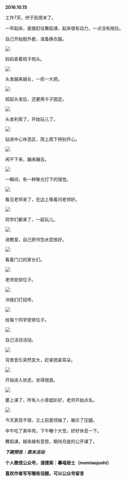 
          
            
**2016.10.15**

工作7天，终于到周末了。

一早起床，直接赶往舞蹈课，起床很有动力，一点没有拖拉。

自己开始脱外套，准备换衣服。




![](//upload-images.jianshu.io/upload_images/51001-606e519a02bf75e2.jpg)




妈妈拿着梳子梳头。




![](//upload-images.jianshu.io/upload_images/51001-d598bd27923d227a.jpg)




头发越来越长，一抓一大把。




![](//upload-images.jianshu.io/upload_images/51001-edd485299c317a08.jpg)




梳起头发后，还要用卡子固定。




![](//upload-images.jianshu.io/upload_images/51001-1ed0877317082e78.jpg)




头发利索了，开始玩儿了。




![](//upload-images.jianshu.io/upload_images/51001-a0b7c0f8a3e20707.jpg)




钻进中心休息区，爬上爬下特别开心。




![](//upload-images.jianshu.io/upload_images/51001-0a7f5f2d53eda841.jpg)




闲不下来，蹦来蹦去。




![](//upload-images.jianshu.io/upload_images/51001-313df22bfe0424f5.jpg)




一瞬间，有一种聚光灯下的错觉。




![](//upload-images.jianshu.io/upload_images/51001-f4ba22fb3910b5de.jpg)




看见老师来了，在边上等着问老师好。




![](//upload-images.jianshu.io/upload_images/51001-7d855533815b6941.jpg)




同学们都来了，一起玩儿。




![](//upload-images.jianshu.io/upload_images/51001-bc3f800f52952494.jpg)




进教室，自己把书包水壶放好。




![](//upload-images.jianshu.io/upload_images/51001-bae828a76e4fc159.jpg)




看着门口的家长们。




![](//upload-images.jianshu.io/upload_images/51001-61bec9c80570b7f8.jpg)




老师安排位子。




![](//upload-images.jianshu.io/upload_images/51001-e55961f150f20047.jpg)




冲我们打招呼。




![](//upload-images.jianshu.io/upload_images/51001-e3bfb35a7efa527d.jpg)




给每个同学安排位子。




![](//upload-images.jianshu.io/upload_images/51001-0cb0870841707120.jpg)




自己活动活动。




![](//upload-images.jianshu.io/upload_images/51001-6bbc7aba97e635bf.jpg)




背景音乐突然变大，赶紧捂紧耳朵。




![](//upload-images.jianshu.io/upload_images/51001-0279ce40136fb0bb.jpg)




开始进入状态，坐得很直。




![](//upload-images.jianshu.io/upload_images/51001-e687be2e82f92060.jpg)




要上课了，所有人小青蛙趴好，老师开始点名。




![](//upload-images.jianshu.io/upload_images/51001-85633ef8d4d383c2.jpg)




今天表现不错，又上前面领操了，展示了压腿。

中午吃了涮羊肉，下午睡个大觉，好好休息一下。

舞蹈课，越来越有意思，期待月底的公开课了。


***下期预告：周末活动***


**个人微信公众号，请搜索：摹喵居士（momiaojushi）**

**喜欢作者写写哪些话题，可以公众号留言**

          
        